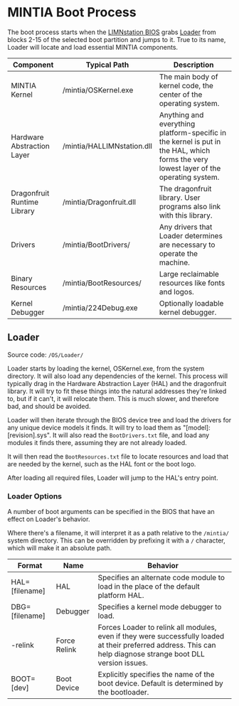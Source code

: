# MINTIA Boot Process

The boot process starts when the [LIMNstation BIOS](https://github.com/limnarch/a3x) grabs [Loader](https://github.com/limnarch/mintia/tree/main/OS/Loader) from blocks 2-15 of the selected boot partition and jumps to it. True to its name, Loader will locate and load essential MINTIA components.

| Component                   | Typical Path                   | Description                                                                                                                            |
|-----------------------------|--------------------------------|----------------------------------------------------------------------------------------------------------------------------------------|
| MINTIA Kernel               | /mintia/OSKernel.exe | The main body of kernel code, the center of the operating system.                                                                      |
| Hardware Abstraction Layer  | /mintia/HALLIMNstation.dll  | Anything and everything platform-specific in the kernel is put in the HAL, which forms the very lowest layer of the operating system.  |
| Dragonfruit Runtime Library | /mintia/Dragonfruit.dll     | The dragonfruit library. User programs also link with this library.                                                                    |
| Drivers                     | /mintia/BootDrivers/        | Any drivers that Loader determines are necessary to operate the machine.                                                               |
| Binary Resources            | /mintia/BootResources/      | Large reclaimable resources like fonts and logos.                                                                                      |
| Kernel Debugger             | /mintia/224Debug.exe        | Optionally loadable kernel debugger.                                                                                                   |

## Loader
Source code: `/OS/Loader/`

Loader starts by loading the kernel, OSKernel.exe, from the system directory. It will also load any dependencies of the kernel. This process will typically drag in the Hardware Abstraction Layer (HAL) and the dragonfruit library. It will try to fit these things into the natural addresses they're linked to, but if it can't, it will relocate them. This is much slower, and therefore bad, and should be avoided.

Loader will then iterate through the BIOS device tree and load the drivers for any unique device models it finds. It will try to load them as "[model]:[revision].sys". It will also read the `BootDrivers.txt` file, and load any modules it finds there, assuming they are not already loaded.

It will then read the `BootResources.txt` file to locate resources and load that are needed by the kernel, such as the HAL font or the boot logo.

After loading all required files, Loader will jump to the HAL's entry point.

### Loader Options

A number of boot arguments can be specified in the BIOS that have an effect on Loader's behavior.

Where there's a filename, it will interpret it as a path relative to the `/mintia/` system directory. This can be overridden by prefixing it with a `/` character, which will make it an absolute path.

| Format         | Name         | Behavior                                                                                                                                                       |
|----------------|--------------|----------------------------------------------------------------------------------------------------------------------------------------------------------------|
| HAL=[filename] | HAL          | Specifies an alternate code module to load in the place of the default platform HAL. |
| DBG=[filename] | Debugger     | Specifies a kernel mode debugger to load. |
| -relink        | Force Relink | Forces Loader to relink all modules, even if they were successfully loaded at their preferred address. This can help diagnose strange boot DLL version issues. |
| BOOT=[dev]     | Boot Device  | Explicitly specifies the name of the boot device. Default is determined by the bootloader. |
